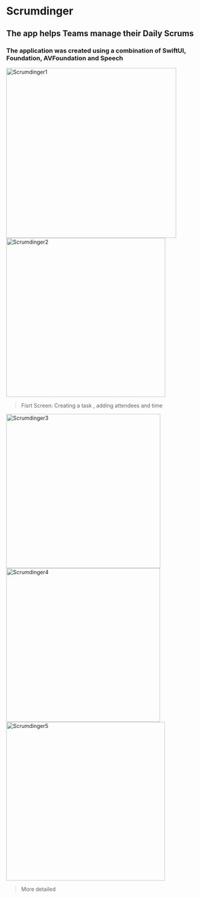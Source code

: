 # Scrumdinger 
## The app helps Teams manage their Daily Scrums
### The application was created using a combination of SwiftUI, Foundation, AVFoundation and Speech



<img width="451" alt="Scrumdinger1" src="https://github.com/user-attachments/assets/c5e07405-2ed8-4ef4-83aa-aa377a7873a4">

 <img width="422" alt="Scrumdinger2" src="https://github.com/user-attachments/assets/e6940f13-2e6d-4c0e-8511-32ad8caac0d5">


> Fisrt Screen: Creating a task , adding attendees and time


<img width="409" alt="Scrumdinger3" src="https://github.com/user-attachments/assets/fe2fe44b-5e1d-4108-a62c-9c07abac1286">
<img width="408" alt="Scrumdinger4" src="https://github.com/user-attachments/assets/971a89e0-2642-4fd2-9eb4-824f3451465c">
<img width="421" alt="Scrumdinger5" src="https://github.com/user-attachments/assets/9cb14e43-c0e9-4010-84c3-5db39d6e652c">


> More detailed
